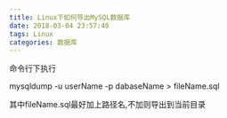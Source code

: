 ```yaml
---
title: Linux下如何导出MySQL数据库
date: 2018-03-04 23:57:49
tags: Linux
categories: 数据库
---
```


命令行下执行

mysqldump -u userName -p  dabaseName  > fileName.sql

其中fileName.sql最好加上路径名,不加则导出到当前目录